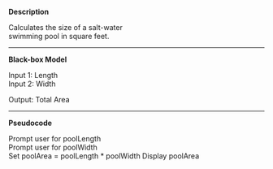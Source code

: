 **Description**

Calculates the size of a salt-water  
swimming pool in square feet.

********************************************

**Black-box Model**

Input 1: Length  
Input 2: Width

Output: Total Area

********************************************

**Pseudocode**

Prompt user for poolLength  
Prompt user for poolWidth  
Set poolArea = poolLength * poolWidth
Display poolArea
